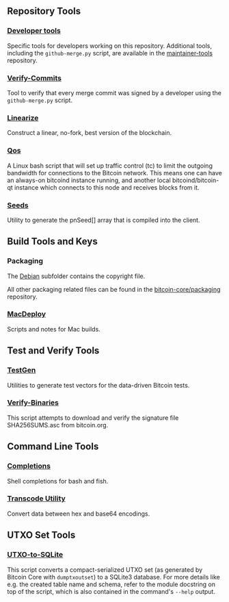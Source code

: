 Repository Tools
---------------------

### [Developer tools](/contrib/devtools) ###
Specific tools for developers working on this repository.
Additional tools, including the `github-merge.py` script, are available in the [maintainer-tools](https://github.com/bitcoin-core/bitcoin-maintainer-tools) repository.

### [Verify-Commits](/contrib/verify-commits) ###
Tool to verify that every merge commit was signed by a developer using the `github-merge.py` script.

### [Linearize](/contrib/linearize) ###
Construct a linear, no-fork, best version of the blockchain.

### [Qos](/contrib/qos) ###

A Linux bash script that will set up traffic control (tc) to limit the outgoing bandwidth for connections to the Bitcoin network. This means one can have an always-on bitcoind instance running, and another local bitcoind/bitcoin-qt instance which connects to this node and receives blocks from it.

### [Seeds](/contrib/seeds) ###
Utility to generate the pnSeed[] array that is compiled into the client.

Build Tools and Keys
---------------------

### Packaging ###
The [Debian](/contrib/debian) subfolder contains the copyright file.

All other packaging related files can be found in the [bitcoin-core/packaging](https://github.com/bitcoin-core/packaging) repository.

### [MacDeploy](/contrib/macdeploy) ###
Scripts and notes for Mac builds.

Test and Verify Tools
---------------------

### [TestGen](/contrib/testgen) ###
Utilities to generate test vectors for the data-driven Bitcoin tests.

### [Verify-Binaries](/contrib/verify-binaries) ###
This script attempts to download and verify the signature file SHA256SUMS.asc from bitcoin.org.

Command Line Tools
---------------------

### [Completions](/contrib/completions) ###
Shell completions for bash and fish.

### [Transcode Utility](/contrib/transcode.py) ###
Convert data between hex and base64 encodings.

UTXO Set Tools
--------------

### [UTXO-to-SQLite](/contrib/utxo-tools/utxo_to_sqlite.py) ###
This script converts a compact-serialized UTXO set (as generated by Bitcoin Core with `dumptxoutset`)
to a SQLite3 database. For more details like e.g. the created table name and schema, refer to the
module docstring on top of the script, which is also contained in the command's `--help` output.
